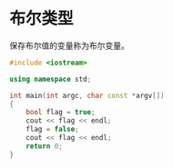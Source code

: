 # 布尔类型

保存布尔值的变量称为布尔变量。

```cpp
#include <iostream>

using namespace std;

int main(int argc, char const *argv[])
{
    bool flag = true;
    cout << flag << endl;
    flag = false;
    cout << flag << endl;
    return 0;
}
```

